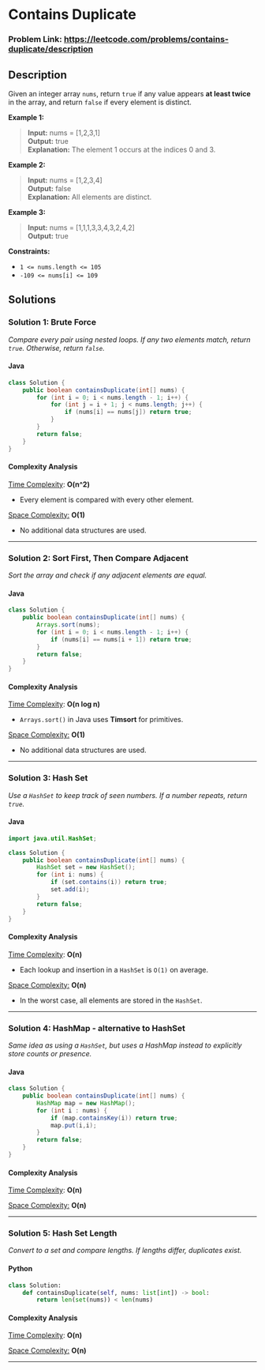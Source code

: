 # Contains Duplicate

### Problem Link: https://leetcode.com/problems/contains-duplicate/description

## Description

Given an integer array `nums`, return `true` if any value appears **at least twice** in the array, and return `false` if every element is distinct.

**Example 1:**

> **Input:** nums = [1,2,3,1] <br> **Output:** true <br> **Explanation:** The element 1 occurs at the indices 0 and 3.

**Example 2:**

> **Input:** nums = [1,2,3,4] <br> **Output:** false <br> **Explanation:** All elements are distinct.

**Example 3:**

> **Input:** nums = [1,1,1,3,3,4,3,2,4,2] <br> **Output:** true

**Constraints:**

-   `1 <= nums.length <= 105`
-   `-109 <= nums[i] <= 109`

## Solutions

### Solution 1: Brute Force

_Compare every pair using nested loops. If any two elements match, return `true`. Otherwise, return `false`._

#### Java

```java
class Solution {
    public boolean containsDuplicate(int[] nums) {
        for (int i = 0; i < nums.length - 1; i++) {
            for (int j = i + 1; j < nums.length; j++) {
                if (nums[i] == nums[j]) return true;
            }
        }
        return false;
    }
}
```

#### Complexity Analysis

<u>Time Complexity</u>: **O(n^2)**

-   Every element is compared with every other element.

<u>Space Complexity:</u> **O(1)**

-   No additional data structures are used.

---

### Solution 2: Sort First, Then Compare Adjacent

_Sort the array and check if any adjacent elements are equal._

#### Java

```java
class Solution {
    public boolean containsDuplicate(int[] nums) {
        Arrays.sort(nums);
        for (int i = 0; i < nums.length - 1; i++) {
            if (nums[i] == nums[i + 1]) return true;
        }
        return false;
    }
}
```

#### Complexity Analysis

<u>Time Complexity</u>: **O(n log n)**

-   `Arrays.sort()` in Java uses **Timsort** for primitives.

<u>Space Complexity:</u> **O(1)**

-   No additional data structures are used.

---

### Solution 3: Hash Set

_Use a `HashSet` to keep track of seen numbers. If a number repeats, return `true`._

#### Java

```java
import java.util.HashSet;

class Solution {
    public boolean containsDuplicate(int[] nums) {
        HashSet set = new HashSet();
        for (int i: nums) {
            if (set.contains(i)) return true;
            set.add(i);
        }
        return false;
    }
}
```

#### Complexity Analysis

<u>Time Complexity</u>: **O(n)**

-   Each lookup and insertion in a `HashSet` is `O(1)` on average.

<u>Space Complexity:</u> **O(n)**

-   In the worst case, all elements are stored in the `HashSet`.

---

### Solution 4: HashMap - alternative to HashSet

_Same idea as using a `HashSet`, but uses a HashMap instead to explicitly store counts or presence._

#### Java

```java
class Solution {
    public boolean containsDuplicate(int[] nums) {
        HashMap map = new HashMap();
        for (int i : nums) {
            if (map.containsKey(i)) return true;
            map.put(i,i);
        }
        return false;
    }
}
```

#### Complexity Analysis

<u>Time Complexity</u>: **O(n)**

<u>Space Complexity:</u> **O(n)**

---

### Solution 5: Hash Set Length

_Convert to a set and compare lengths. If lengths differ, duplicates exist._

#### Python

```python
class Solution:
    def containsDuplicate(self, nums: list[int]) -> bool:
        return len(set(nums)) < len(nums)
```

#### Complexity Analysis

<u>Time Complexity</u>: **O(n)**

<u>Space Complexity:</u> **O(n)**

---

